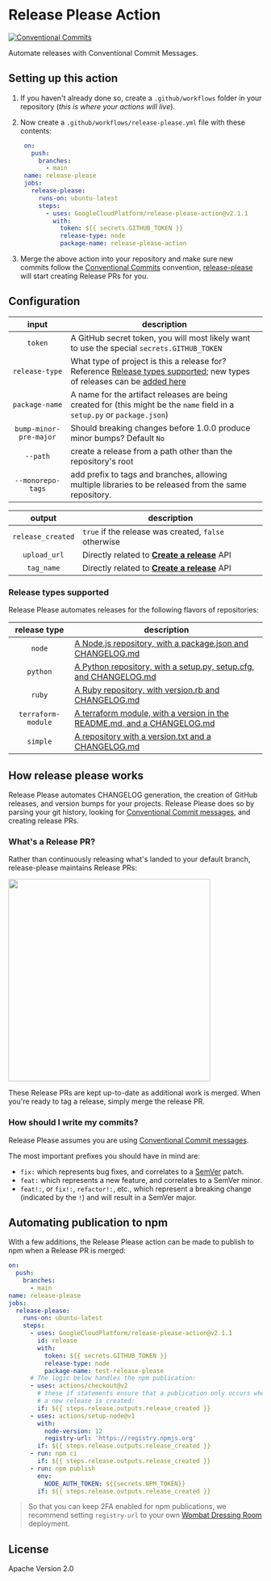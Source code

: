# Release Please Action

[![Conventional Commits](https://img.shields.io/badge/Conventional%20Commits-1.0.0-yellow.svg)](https://conventionalcommits.org)

Automate releases with Conventional Commit Messages.

## Setting up this action

1. If you haven't already done so, create a `.github/workflows` folder in your
  repository (_this is where your actions will live_).
2. Now create a `.github/workflows/release-please.yml` file with these contents:

   ```yaml
    on:
      push:
        branches:
          - main
    name: release-please
    jobs:
      release-please:
        runs-on: ubuntu-latest
        steps:
          - uses: GoogleCloudPlatform/release-please-action@v2.1.1
            with:
              token: ${{ secrets.GITHUB_TOKEN }}
              release-type: node
              package-name: release-please-action
    ```

3. Merge the above action into your repository and make sure new commits follow
  the [Conventional Commits](https://www.conventionalcommits.org/en/v1.0.0/)
  convention, [release-please](https://github.com/googleapis/release-please)
  will start creating Release PRs for you.

## Configuration

| input | description |
|:---:|---|
| `token` | A GitHub secret token, you will most likely want to use the special `secrets.GITHUB_TOKEN` |
| `release-type` | What type of project is this a release for? Reference [Release types supported](#release-types-supported); new types of releases can be [added here](https://github.com/googleapis/release-please/tree/master/src/releasers) |
| `package-name` | A name for the artifact releases are being created for (this might be the `name` field in a `setup.py` or `package.json`) |
| `bump-minor-pre-major` | Should breaking changes before 1.0.0 produce minor bumps?  Default `No` |
| `--path`          | create a release from a path other than the repository's root |
| `--monorepo-tags` | add prefix to tags and branches, allowing multiple libraries to be released from the same repository. |

| output | description |
|:---:|---|
| `release_created` | `true` if the release was created, `false` otherwise |
| `upload_url` | Directly related to [**Create a release**](https://developer.github.com/v3/repos/releases/#response-4) API |
| `tag_name` | Directly related to [**Create a release**](https://developer.github.com/v3/repos/releases/#response-4) API |

### Release types supported

Release Please automates releases for the following flavors of repositories:

| release type | description |
|:---:|---|
| `node` | [A Node.js repository, with a package.json and CHANGELOG.md](https://github.com/yargs/yargs) |
| `python` | [A Python repository, with a setup.py, setup.cfg, and CHANGELOG.md](https://github.com/googleapis/java-storage) |
| `ruby` | [A Ruby repository, with version.rb and CHANGELOG.md](https://github.com/google/google-id-token) |
| `terraform-module` | [A terraform module, with a version in the README.md, and a CHANGELOG.md](https://github.com/terraform-google-modules/terraform-google-project-factory) |
| `simple` | [A repository with a version.txt and a CHANGELOG.md](https://github.com/googleapis/gapic-generator) |

## How release please works

Release Please automates CHANGELOG generation, the creation of GitHub releases,
and version bumps for your projects. Release Please does so by parsing your
git history, looking for [Conventional Commit messages](https://www.conventionalcommits.org/),
and creating release PRs.

### What's a Release PR?

Rather than continuously releasing what's landed to your default branch,
release-please maintains Release PRs:

<img width="400" src="/screen.png">

These Release PRs are kept up-to-date as additional work is merged. When you're
ready to tag a release, simply merge the release PR.

### How should I write my commits?

Release Please assumes you are using [Conventional Commit messages](https://www.conventionalcommits.org/).

The most important prefixes you should have in mind are:

* `fix:` which represents bug fixes, and correlates to a [SemVer](https://semver.org/) 
  patch.
* `feat:` which represents a new feature, and correlates to a SemVer minor.
* `feat!:`,  or `fix!:`, `refactor!:`, etc., which represent a breaking change
  (indicated by the `!`) and will result in a SemVer major.

## Automating publication to npm

With a few additions, the Release Please action can be made to publish to
npm when a Release PR is merged:

```yaml
on:
  push:
    branches:
      - main
name: release-please
jobs:
  release-please:
    runs-on: ubuntu-latest
    steps:
      - uses: GoogleCloudPlatform/release-please-action@v2.1.1
        id: release
        with:
          token: ${{ secrets.GITHUB_TOKEN }}
          release-type: node
          package-name: test-release-please
      # The logic below handles the npm publication:
      - uses: actions/checkout@v2
        # these if statements ensure that a publication only occurs when
        # a new release is created:
        if: ${{ steps.release.outputs.release_created }}
      - uses: actions/setup-node@v1
        with:
          node-version: 12
          registry-url: 'https://registry.npmjs.org'
        if: ${{ steps.release.outputs.release_created }}
      - run: npm ci
        if: ${{ steps.release.outputs.release_created }}
      - run: npm publish
        env:
          NODE_AUTH_TOKEN: ${{secrets.NPM_TOKEN}}
        if: ${{ steps.release.outputs.release_created }}
```

> So that you can keep 2FA enabled for npm publications, we recommend setting
`registry-url` to your own [Wombat Dressing Room](https://github.com/GoogleCloudPlatform/wombat-dressing-room) deployment.

## License

Apache Version 2.0
